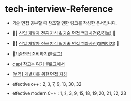 # tech-interview-Reference 

- 기술 면접 공부할 때 참조할 만한 링크를 작성한 문서입니다.

- 👶🏻 [신입 개발자 전공 지식 & 기술 면접 백과사전(깃허브)](https://github.com/gyoogle/tech-interview-for-developer) 📖
- 👶🏻 [신입 개발자 전공 지식 & 기술 면접 백과사전(웹페이지)](https://gyoogle.dev/blog/) 📖
- :clap:[기술면접 준비하기(블로그)](https://velog.io/@hygoogi/%EA%B8%B0%EC%88%A0%EB%A9%B4%EC%A0%91-%EC%A4%80%EB%B9%84%ED%95%98%EA%B8%B0)
- [c api 참고는 여기 블로그에서](http://blog.naver.com/PostList.nhn?blogId=sharonichoya&from=postList&categoryNo=22)
- [[번역] 개발자를 위한 면접 지침](https://blog.rhostem.com/posts/2019-01-05-developer-guide-for-interview?fbclid=IwAR08010UPAKzvEXznjC9su2wzmmq0cYWSRPigJbAHxPBFAc_PUlsurBvEPk)


- effective c++ : 2, 3, 7, 9, 13, 30, 32
- effective modern C++ : 1, 2, 3, 9, 15, 18, 19, 20, 21, 22, 23
